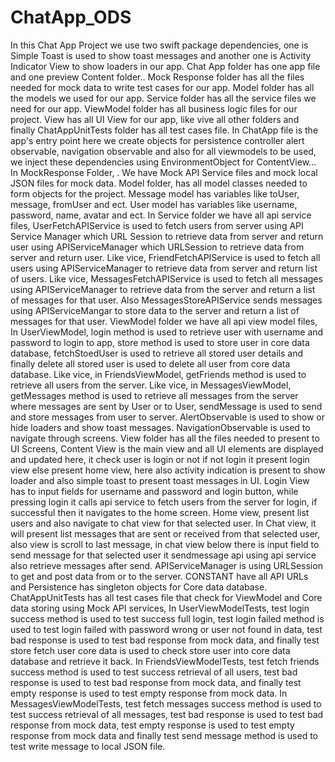 # ChatApp_ODS

In this Chat App Project we use two swift package dependencies, one is Simple Toast is used to show toast messages and another one is Activity Indicator View to show loaders in our app. Chat App folder has one app file and one preview Content folder.. Mock Response folder has all the files needed for mock data to write test cases for our app. Model folder has all the models we used for our app. Service folder has all the service files we need for our app. ViewModel folder has all business logic files for our project. View has all UI View for our app, like vive all other folders and finally ChatAppUnitTests folder has all test cases file. In ChatApp file is the app's entry point here we create objects for persistence controller alert observable, navigation observable and also for all viewmodels to be used, we inject these dependencies using EnvironmentObject for ContentView… In MockResponse Folder, . We have Mock API Service files and mock local JSON files for mock data. Model folder, has all model classes needed to form objects for the project. Message model has variables like toUser, message, fromUser and ect. User model has variables like username, password, name, avatar and ect. In Service folder we have all api service files, UserFetchAPIService is used to fetch users  from server using API Service Manager which URL Session to retrieve data from server and return user using APIServiceManager which URLSession to retrieve data from server and return user. Like vice, FriendFetchAPIService is used to fetch all users using APIServiceManager to retrieve data from server and return list of users. Like vice, MessagesFetchAPIService is used to fetch all messages using APIServiceManager to retrieve data from the server and return a list of messages for that user. Also MessagesStoreAPIService sends  messages using APIServiceMangar to store data to the server and return a list of messages for that user. ViewModel folder we have all api view model files, In UserViewModel, login method is used to retrieve user with username and password to login to app, store method is used to store user in core data database, fetchStoedUser is used to retrieve all stored user details and finally delete all stored user is used to delete all user from core data database. Like vice, in FriendsViewModel, getFriends method is used to retrieve all users from the server. Like vice, in MessagesViewModel, getMessages method is used to retrieve all messages from the server where messages are sent by User or to User, sendMessage is used to send and store messages from user to server. AlertObservable is used to show or hide loaders and show toast messages. NavigationObservable is used to navigate through screens. View folder has all the files needed to present to UI Screens, Content View is the main view and all UI elements are displayed and updated here, it check user is login or not if not login it present login view else present home view, here also activity indication is present to show loader and also simple toast to present toast messages in UI. Login View has to input fields for username and password and login button, while pressing login it calls api service to fetch users from the server for login, if successful then it navigates to the home screen. Home view, present list users and also navigate to chat view for that selected user. In Chat view, it will present list messages that are sent or received from that selected user, also view is scroll to last message,  in chat view below there is input field to send message for that selected user it sendmessage api using api service also retrieve messages after send. APIServiceManager is using URLSession to get and post data from or to the server. CONSTANT have all API URLs and Persistence has singleton objects for Core data database. ChatAppUnitTests has all test cases file that check for ViewModel and Core data storing using Mock API services, In UserViewModelTests, test login success method is used to test success full login, test login failed method is used to test login failed with password wrong or user not found in data, test bad response is used to test bad response from mock data, and finally test store fetch user core data is used to check store user into core data database and retrieve it back. In FriendsViewModelTests, test fetch friends success method is used to test success retrieval of all users, test bad response is used to test bad response from mock data, and finally test empty response is used to test empty response from mock data. In MessagesViewModelTests, test fetch messages success method is used to test success retrieval of all messages, test bad response is used to test bad response from mock data, test empty response is used to test empty response from mock data and finally test send message method is used to test write message to local JSON file. 
